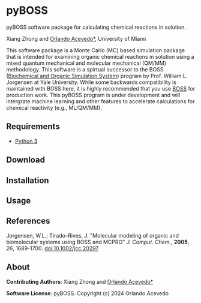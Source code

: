 # pyBOSS

pyBOSS software package for calculating chemical reactions in solution.

Xiang Zhong and [Orlando Acevedo*](https://web.as.miami.edu/chemistrylabs/acevedogroup/research.html), University of Miami

This software package is a Monte Carlo (MC) based simulation package that is intended for examining organic chemical reactions in solution using a mixed quantum mechanical and molecular mechanical (QM/MM) methodology. This software is a spirtual successor to the BOSS ([Biochemical and Organic Simulation System](https://doi.org/10.1002/jcc.20297)) program by Prof. William L. Jorgensen at Yale University. While some backwards compatibility is maintained with BOSS here, it is highly recommended that you use [BOSS](https://zarbi.chem.yale.edu/software.html) for production work. This pyBOSS program is under development and will intergrate machine learning and other features to accelerate calculations for chemical reactivity (e.g., ML/QM/MM).

## Requirements

* [Python 3](http://www.python.org)

## Download

## Installation

## Usage

## References

Jorgensen, W.L.; Tirado–Rives, J. "Molecular modeling of organic and biomolecular systems using BOSS and MCPRO" *J. Comput. Chem.*, **2005**, *26*, 1689-1700. [doi:10.1002/jcc.20297](https://doi.org/10.1002/jcc.20297)

## About

**Contributing Authors**: Xiang Zhong and [Orlando Acevedo*](https://web.as.miami.edu/chemistrylabs/acevedogroup/research.html)

**Software License**:
pyBOSS.
Copyright (c) 2024 Orlando Acevedo
